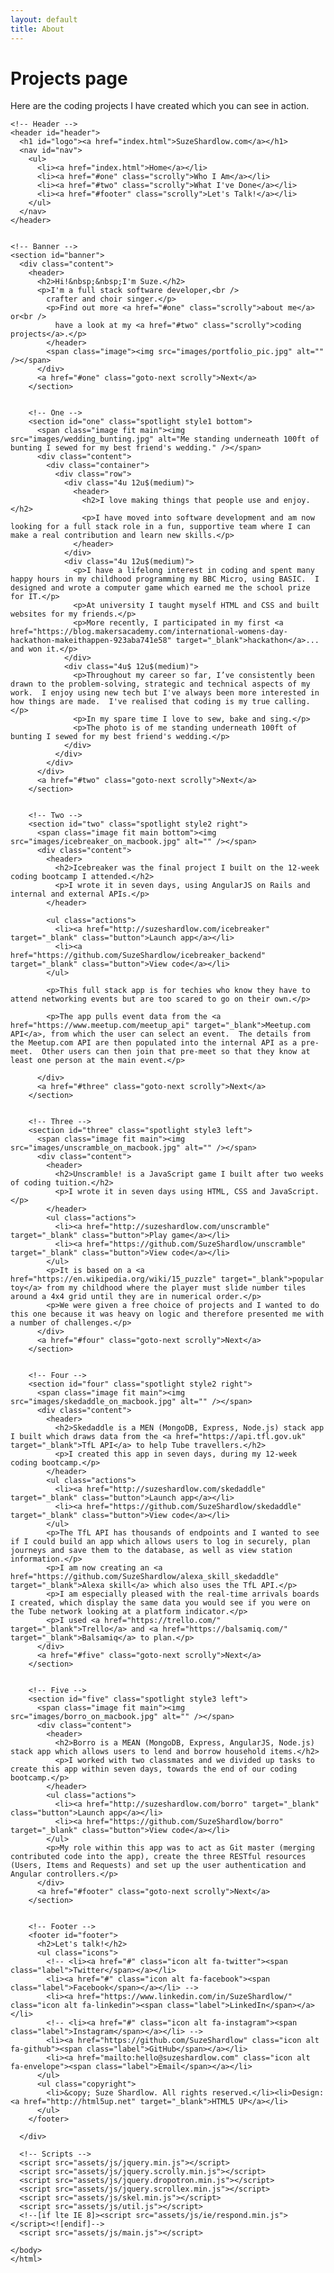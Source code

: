 ```yaml
---
layout: default
title: About
---
```

# Projects page

Here are the coding projects I have created which you can see in action.



<!DOCTYPE HTML>
<!--
Landed by HTML5 UP
html5up.net | @ajlkn
Free for personal and commercial use under the CCA 3.0 license (html5up.net/license)
-->
<html>
<head>
  <!-- Global site tag (gtag.js) - Google Analytics -->
  <script async src="https://www.googletagmanager.com/gtag/js?id=UA-108081564-1"></script>
  <script>
  window.dataLayer = window.dataLayer || [];
  function gtag(){dataLayer.push(arguments);}
  gtag('js', new Date());

  gtag('config', 'UA-108081564-1');
  </script>

  <title>Suze Shardlow</title>
  <meta charset="utf-8" />
  <meta name="viewport" content="width=device-width, initial-scale=1" />
  <!--[if lte IE 8]><script src="assets/js/ie/html5shiv.js"></script><![endif]-->
  <link rel="stylesheet" href="assets/css/main.css" />
  <!--[if lte IE 9]><link rel="stylesheet" href="assets/css/ie9.css" /><![endif]-->
  <!--[if lte IE 8]><link rel="stylesheet" href="assets/css/ie8.css" /><![endif]-->
</head>
<body class="landing">
  <div id="page-wrapper">

    <!-- Header -->
    <header id="header">
      <h1 id="logo"><a href="index.html">SuzeShardlow.com</a></h1>
      <nav id="nav">
        <ul>
          <li><a href="index.html">Home</a></li>
          <li><a href="#one" class="scrolly">Who I Am</a></li>
          <li><a href="#two" class="scrolly">What I've Done</a></li>
          <li><a href="#footer" class="scrolly">Let's Talk!</a></li>
        </ul>
      </nav>
    </header>


    <!-- Banner -->
    <section id="banner">
      <div class="content">
        <header>
          <h2>Hi!&nbsp;&nbsp;I'm Suze.</h2>
          <p>I'm a full stack software developer,<br />
            crafter and choir singer.</p>
            <p>Find out more <a href="#one" class="scrolly">about me</a> or<br />
              have a look at my <a href="#two" class="scrolly">coding projects</a>.</p>
            </header>
            <span class="image"><img src="images/portfolio_pic.jpg" alt="" /></span>
          </div>
          <a href="#one" class="goto-next scrolly">Next</a>
        </section>


        <!-- One -->
        <section id="one" class="spotlight style1 bottom">
          <span class="image fit main"><img src="images/wedding_bunting.jpg" alt="Me standing underneath 100ft of bunting I sewed for my best friend's wedding." /></span>
          <div class="content">
            <div class="container">
              <div class="row">
                <div class="4u 12u$(medium)">
                  <header>
                    <h2>I love making things that people use and enjoy.</h2>
                    <p>I have moved into software development and am now looking for a full stack role in a fun, supportive team where I can make a real contribution and learn new skills.</p>
                  </header>
                </div>
                <div class="4u 12u$(medium)">
                  <p>I have a lifelong interest in coding and spent many happy hours in my childhood programming my BBC Micro, using BASIC.  I designed and wrote a computer game which earned me the school prize for IT.</p>
                  <p>At university I taught myself HTML and CSS and built websites for my friends.</p>
                  <p>More recently, I participated in my first <a href="https://blog.makersacademy.com/international-womens-day-hackathon-makeithappen-923aba741e58" target="_blank">hackathon</a>... and won it.</p>
                </div>
                <div class="4u$ 12u$(medium)">
                  <p>Throughout my career so far, I’ve consistently been drawn to the problem-solving, strategic and technical aspects of my work.  I enjoy using new tech but I've always been more interested in how things are made.  I've realised that coding is my true calling.</p>
                  <p>In my spare time I love to sew, bake and sing.</p>
                  <p>The photo is of me standing underneath 100ft of bunting I sewed for my best friend's wedding.</p>
                </div>
              </div>
            </div>
          </div>
          <a href="#two" class="goto-next scrolly">Next</a>
        </section>


        <!-- Two -->
        <section id="two" class="spotlight style2 right">
          <span class="image fit main bottom"><img src="images/icebreaker_on_macbook.jpg" alt="" /></span>
          <div class="content">
            <header>
              <h2>Icebreaker was the final project I built on the 12-week coding bootcamp I attended.</h2>
              <p>I wrote it in seven days, using AngularJS on Rails and internal and external APIs.</p>
            </header>

            <ul class="actions">
              <li><a href="http://suzeshardlow.com/icebreaker" target="_blank" class="button">Launch app</a></li>
              <li><a href="https://github.com/SuzeShardlow/icebreaker_backend" target="_blank" class="button">View code</a></li>
            </ul>

            <p>This full stack app is for techies who know they have to attend networking events but are too scared to go on their own.</p>

            <p>The app pulls event data from the <a href="https://www.meetup.com/meetup_api" target="_blank">Meetup.com API</a>, from which the user can select an event.  The details from the Meetup.com API are then populated into the internal API as a pre-meet.  Other users can then join that pre-meet so that they know at least one person at the main event.</p>

          </div>
          <a href="#three" class="goto-next scrolly">Next</a>
        </section>


        <!-- Three -->
        <section id="three" class="spotlight style3 left">
          <span class="image fit main"><img src="images/unscramble_on_macbook.jpg" alt="" /></span>
          <div class="content">
            <header>
              <h2>Unscramble! is a JavaScript game I built after two weeks of coding tuition.</h2>
              <p>I wrote it in seven days using HTML, CSS and JavaScript.</p>
            </header>
            <ul class="actions">
              <li><a href="http://suzeshardlow.com/unscramble" target="_blank" class="button">Play game</a></li>
              <li><a href="https://github.com/SuzeShardlow/unscramble" target="_blank" class="button">View code</a></li>
            </ul>
            <p>It is based on a <a href="https://en.wikipedia.org/wiki/15_puzzle" target="_blank">popular toy</a> from my childhood where the player must slide number tiles around a 4x4 grid until they are in numerical order.</p>
            <p>We were given a free choice of projects and I wanted to do this one because it was heavy on logic and therefore presented me with a number of challenges.</p>
          </div>
          <a href="#four" class="goto-next scrolly">Next</a>
        </section>


        <!-- Four -->
        <section id="four" class="spotlight style2 right">
          <span class="image fit main"><img src="images/skedaddle_on_macbook.jpg" alt="" /></span>
          <div class="content">
            <header>
              <h2>Skedaddle is a MEN (MongoDB, Express, Node.js) stack app I built which draws data from the <a href="https://api.tfl.gov.uk" target="_blank">TfL API</a> to help Tube travellers.</h2>
              <p>I created this app in seven days, during my 12-week coding bootcamp.</p>
            </header>
            <ul class="actions">
              <li><a href="http://suzeshardlow.com/skedaddle" target="_blank" class="button">Launch app</a></li>
              <li><a href="https://github.com/SuzeShardlow/skedaddle" target="_blank" class="button">View code</a></li>
            </ul>
            <p>The TfL API has thousands of endpoints and I wanted to see if I could build an app which allows users to log in securely, plan journeys and save them to the database, as well as view station information.</p>
            <p>I am now creating an <a href="https://github.com/SuzeShardlow/alexa_skill_skedaddle" target="_blank">Alexa skill</a> which also uses the TfL API.</p>
            <p>I am especially pleased with the real-time arrivals boards I created, which display the same data you would see if you were on the Tube network looking at a platform indicator.</p>
            <p>I used <a href="https://trello.com/" target="_blank">Trello</a> and <a href="https://balsamiq.com/" target="_blank">Balsamiq</a> to plan.</p>
          </div>
          <a href="#five" class="goto-next scrolly">Next</a>
        </section>


        <!-- Five -->
        <section id="five" class="spotlight style3 left">
          <span class="image fit main"><img src="images/borro_on_macbook.jpg" alt="" /></span>
          <div class="content">
            <header>
              <h2>Borro is a MEAN (MongoDB, Express, AngularJS, Node.js) stack app which allows users to lend and borrow household items.</h2>
              <p>I worked with two classmates and we divided up tasks to create this app within seven days, towards the end of our coding bootcamp.</p>
            </header>
            <ul class="actions">
              <li><a href="http://suzeshardlow.com/borro" target="_blank" class="button">Launch app</a></li>
              <li><a href="https://github.com/SuzeShardlow/borro" target="_blank" class="button">View code</a></li>
            </ul>
            <p>My role within this app was to act as Git master (merging contributed code into the app), create the three RESTful resources (Users, Items and Requests) and set up the user authentication and Angular controllers.</p>
          </div>
          <a href="#footer" class="goto-next scrolly">Next</a>
        </section>


        <!-- Footer -->
        <footer id="footer">
          <h2>Let's talk!</h2>
          <ul class="icons">
            <!-- <li><a href="#" class="icon alt fa-twitter"><span class="label">Twitter</span></a></li>
            <li><a href="#" class="icon alt fa-facebook"><span class="label">Facebook</span></a></li> -->
            <li><a href="https://www.linkedin.com/in/SuzeShardlow/" class="icon alt fa-linkedin"><span class="label">LinkedIn</span></a></li>
            <!-- <li><a href="#" class="icon alt fa-instagram"><span class="label">Instagram</span></a></li> -->
            <li><a href="https://github.com/SuzeShardlow" class="icon alt fa-github"><span class="label">GitHub</span></a></li>
            <li><a href="mailto:hello@suzeshardlow.com" class="icon alt fa-envelope"><span class="label">Email</span></a></li>
          </ul>
          <ul class="copyright">
            <li>&copy; Suze Shardlow. All rights reserved.</li><li>Design: <a href="http://html5up.net" target="_blank">HTML5 UP</a></li>
          </ul>
        </footer>

      </div>

      <!-- Scripts -->
      <script src="assets/js/jquery.min.js"></script>
      <script src="assets/js/jquery.scrolly.min.js"></script>
      <script src="assets/js/jquery.dropotron.min.js"></script>
      <script src="assets/js/jquery.scrollex.min.js"></script>
      <script src="assets/js/skel.min.js"></script>
      <script src="assets/js/util.js"></script>
      <!--[if lte IE 8]><script src="assets/js/ie/respond.min.js"></script><![endif]-->
      <script src="assets/js/main.js"></script>

    </body>
    </html>
